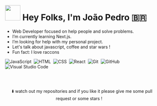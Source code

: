 <h1 align="left">
  <img src="https://raw.githubusercontent.com/alexnaiman/alexnaiman/master/resources/welcomeglitch.gif" width="50px" />
  Hey Folks, I'm João Pedro 🇧🇷
</h1>

- Web Developer focused on help people and solve problems.
- I’m currently learning Next.js.
- I’m looking for help with my personal project.
- Let's talk about javascript, coffee and star wars !
- Fun fact: I love raccons 

![JavaScript](https://img.shields.io/badge/-JavaScript-05122A?style=flat&logo=javascript)&nbsp;
![HTML](https://img.shields.io/badge/-HTML-05122A?style=flat&logo=HTML5)&nbsp;
![CSS](https://img.shields.io/badge/-CSS-05122A?style=flat&logo=CSS3&logoColor=1572B6)&nbsp;
![React](https://img.shields.io/badge/-React-05122A?style=flat&logo=react)&nbsp;
![Git](https://img.shields.io/badge/-Git-05122A?style=flat&logo=git)&nbsp;
![GitHub](https://img.shields.io/badge/-GitHub-05122A?style=flat&logo=github)&nbsp;
![Visual Studio Code](https://img.shields.io/badge/-Visual%20Studio%20Code-05122A?style=flat&logo=visual-studio-code&logoColor=007ACC)&nbsp;

<br></br>

<div align="center">
  ⬇️ watch out my repositories and if you like it please give me some pull request or some stars ! 
  <img src="https://raw.githubusercontent.com/kaueMarques/kaueMarques/master/hi.gif" width="15px">
</div>
